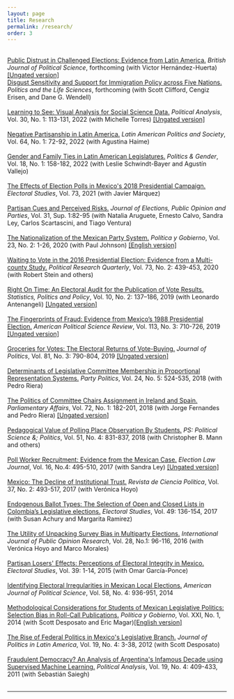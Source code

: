 ```yaml
---
layout: page
title: Research
permalink: /research/
order: 3
---
```

<br>
<a href="https://doi.org/10.1017/S0007123421000399">Public Distrust in Challenged Elections: Evidence from Latin America.</a> <i>British Journal of Political Science</i>,
forthcoming (with Victor Hernández-Huerta) <a href="/Papers/Public_distrust_BJPS.pdf">[Ungated version]</a><br>
<a href="https://doi.org/10.1017/pls.2022.6">Disgust Sensitivity and Support for Immigration Policy across Five Nations.</a> <i>Politics and the Life Sciences</i>, forthcoming (with Scott Clifford, Cengiz Erisen, and Dane G. Wendell)<br>
<br>
<a href="https://doi.org/10.1017/pan.2021.9">Learning to See: Visual Analysis for Social Science Data.</a> <i>Political Analysis</i>,
Vol. 30, No. 1: 113-131, 2022 (with Michelle Torres) <a href="/Papers/LearningToSee_Final.pdf">[Ungated version]</a><br>
<br>
<a href="doi.org/10.1017/lap.2021.54">Negative Partisanship in Latin America.</a> <i>Latin American Politics and Society</i>,
Vol. 64, No. 1: 72-92, 2022 (with Agustina Haime)<br>
<br>
<a href="https://doi.org/10.1017/S1743923X20000288">Gender and Family Ties in Latin American Legislatures.</a> <i>Politics & Gender</i>,
Vol. 18, No. 1: 158-182, 2022 (with Leslie Schwindt-Bayer and Agustín Vallejo)<br>
<br>
<a href="https://doi.org/10.1016/j.electstud.2021.102379">The Effects of Election Polls in Mexico's 2018 Presidential Campaign.</a> <i>Electoral Studies</i>,
Vol. 73, 2021 (with Javier Márquez)<br>
<br>
<a href="https://doi.org/10.1080/17457289.2021.1924740">Partisan Cues and Perceived Risks.</a> <i>Journal of Elections, Public Opinion and Parties</i>,
Vol. 31, Sup. 1:82-95 (with Natalia Aruguete, Ernesto Calvo, Sandra Ley, Carlos Scartascini, and Tiago Ventura)<br>
<br>
<a href="http://www.scielo.org.mx/pdf/pyg/v27n2/1665-2037-pyg-27-02-ePYG1276.pdf">The Nationalization of the Mexican Party System.</a> <i>Política y Gobierno</i>, Vol. 23, No. 2: 1-26, 2020 (with Paul Johnson) <a
href="http://www.scielo.org.mx/pdf/pyg/v27n2/1665-2037-pyg-27-02-ePYG1276-en.pdf">[English
version]</a><br>
<br>
<a href="https://doi.org/10.1177/1065912919832374">Waiting to Vote in the 2016 Presidential Election: Evidence from a
Multi-county Study.</a> <i>Political Research Quarterly</i>, Vol. 73, No. 2: 439-453, 2020 (with Robert
Stein and others)<br>
<br>
<a href="https://doi.org/10.1515/spp-2019-0001">Right On Time: An Electoral Audit for the Publication of Vote Results.</a> <i>Statistics, Politics and Policy</i>,
Vol. 10, No. 2: 137–186, 2019 (with Leonardo Antenangeli) <a
href="/Papers/TimeAudits_RevJuly2019.pdf">[Ungated
version]</a><br>
<br>
<a href="https://doi.org/10.1017/S0003055419000285">The Fingerprints of Fraud: Evidence from Mexico’s 1988 Presidential
Election.</a> <i>American Political Science Review</i>,
Vol. 113, No. 3: 710-726, 2019 <a
href="/Papers/APSR-1988.pdf">[Ungated
version]</a><br>
<br>
<a href="https://doi.org/10.1086/702945">Groceries
for Votes: The Electoral Returns of Vote-Buying.</a> <i>Journal of Politics</i>,
Vol. 81, No. 3: 790-804, 2019 <a
href="/Papers/JoP - VoteBuying.pdf">[Ungated
version]</a><br>
<br>
<a href="/Papers/PP - Europe.pdf">Determinants
of Legislative Committee Membership in Proportional Representation Systems.</a>
<i>Party Politics</i>, Vol. 24, No. 5: 524-535, 2018 (with Pedro Riera)
<br>
<br>
<a
href="https://doi.org/10.1093/pa/gsy009">The
Politics of Committee Chairs Assignment in Ireland and Spain.</a> <i>Parliamentary
Affairs</i>, Vol. 72, No. 1: 182-201, 2018 (with Jorge Fernandes and Pedro Riera) <a
href="/Papers/PAff - Ireland&Spain.pdf">[Ungated
version]</a><br>
<br>
<a
href="https://doi.org/10.1017/S1049096518000550">Pedagogical
Value of Polling Place Observation By Students.</a> <i>PS: Political Science
&; Politics</i>, Vol. 51, No. 4: 831-837, 2018 (with Christopher B. Mann and
others) <br>
<br>
<a href="https://doi.org/10.1089/elj.2016.0385">Poll
Worker Recruitment: Evidence from the Mexican Case.</a> <i>Election Law Journal</i>,
Vol. 16, No.4: 495-510, 2017 (with Sandra Ley) <a
href="/Papers/JEL- PollWorkers.pdf">[Ungated
version]</a><br>
<br>
<a href="http://dx.doi.org/10.4067/s0718-090x2017000200493">Mexico: The
Decline of Institutional Trust.</a> <i>Revista de Ciencia Política</i>,
Vol. 37, No. 2: 493-517, 2017 (with Verónica Hoyo)<br>
<br>
<a href="/Papers/ES-Colombia.pdf">Endogenous
Ballot Types: The Selection of Open and Closed Lists in Colombia’s Legislative
elections.</a> <i>Electoral Studies</i>, Vol. 49: 136-154, 2017 (with Susan Achury and Margarita Ramirez)<br>
<br>
<a href="/Papers/IJPOR-Pollsters.pdf">The Utility of
Unpacking Survey Bias in Multiparty Elections.</a> <i>International Journal of
Public Opinion Research</i>, Vol. 28, No.1: 96-116, 2016 (with Verónica Hoyo and Marco Morales) <br>
<br>
<a href="/Papers/ES-Losers.pdf">Partisan
Losers' Effects: Perceptions of Electoral Integrity in Mexico.</a> <i>Electoral
Studies</i>, Vol. 39: 1-14, 2015 (with Omar García-Ponce) <br>
<br>
<a href="/Papers/AJPS-Subnational.pdf">Identifying
Electoral Irregularities in Mexican Local Elections.</a> <i>American Journal of
Political Science</i>, Vol. 58, No. 4: 936-951, 2014 <br>
<br>
<a href="/Papers/PyG-Bias.pdf">Methodological
Considerations for Students of Mexican Legislative Politics: Selection Bias in Roll-Call
Publications.</a> <i>Política y Gobierno</i>, Vol. XXI, No. 1, 2014 (with Scott Desposato and Eric Magar)<a
href="/Papers/PyGenglish.pdf">[English
version]</a><br>
<br>
<a href="/Papers/JPLA-FEDMEX.pdf">The Rise of
Federal Politics in Mexico's Legislative Branch.</a> <i>Journal of Politics in
Latin America</i>, Vol. 19, No. 4: 3-38, 2012 (with Scott Desposato)<br>
<br>
<a href="/Papers/PA-Argentina.pdf">Fraudulent
Democracy? An Analysis of Argentina's Infamous Decade using Supervised Machine
Learning.</a> <i>Political Analysis</i>, Vol. 19, No. 4: 409-433, 2011 (with
Sebastián Saiegh) <br>
<br>
<hr>
<br>

